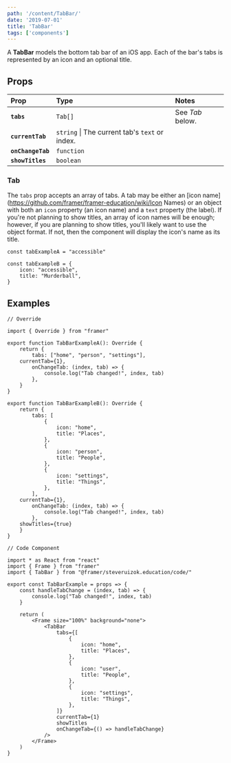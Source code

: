 ```yaml
---
path: '/content/TabBar/'
date: '2019-07-01'
title: 'TabBar'
tags: ['components']
---
```



A **TabBar** models the bottom tab bar of an iOS app. Each of the bar's tabs is represented by an icon and an optional title.

## Props

| Prop              | Type                                           | Notes            |
| :---------------- | :--------------------------------------------- | :--------------- |
| **`tabs`**        | `Tab[]`                                        | See _Tab_ below. |
| **`currentTab`**  | `string` \| The current tab's `text` or index. |
| **`onChangeTab`** | `function`                                     |                  |
| **`showTitles`**  | `boolean`                                      |                  |

### Tab

The `tabs` prop accepts an array of tabs. A tab may be either an [icon name](https://github.com/framer/framer-education/wiki/Icon Names) or an object with both an `icon` property (an icon name) and a `text` property (the label). If you're not planning to show titles, an array of icon names will be enough; however, if you are planning to show titles, you'll likely want to use the object format. If not, then the component will display the icon's name as its title.

```tsx
const tabExampleA = "accessible"

const tabExampleB = {
	icon: "accessible",
	title: "Murderball",
}
```

## Examples

```tsx
// Override

import { Override } from "framer"

export function TabBarExampleA(): Override {
	return {
		tabs: ["home", "person", "settings"],
    currentTab={1},
		onChangeTab: (index, tab) => {
			console.log("Tab changed!", index, tab)
		},
	}
}

export function TabBarExampleB(): Override {
	return {
		tabs: [
			{
				icon: "home",
				title: "Places",
			},
			{
				icon: "person",
				title: "People",
			},
			{
				icon: "settings",
				title: "Things",
			},
		],
    currentTab={1},
		onChangeTab: (index, tab) => {
			console.log("Tab changed!", index, tab)
		},
    showTitles={true}
	}
}
```

```tsx
// Code Component

import * as React from "react"
import { Frame } from "framer"
import { TabBar } from "@framer/steveruizok.education/code/"

export const TabBarExample = props => {
	const handleTabChange = (index, tab) => {
		console.log("Tab changed!", index, tab)
	}

	return (
		<Frame size="100%" background="none">
			<TabBar
				tabs={[
					{
						icon: "home",
						title: "Places",
					},
					{
						icon: "user",
						title: "People",
					},
					{
						icon: "settings",
						title: "Things",
					},
				]}
				currentTab={1}
				showTitles
				onChangeTab={() => handleTabChange}
			/>
		</Frame>
	)
}
```
